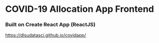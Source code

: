 # COVID-19 Allocation App Frontend
### Built on Create React App (ReactJS)
https://dlsudatasci.github.io/covidapp/
